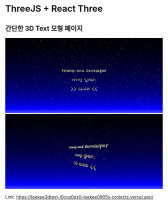 # ThreeJS + React Three

## 간단한 3D Text 모형 페이지

![alt text](image.png)
![alt text](image-1.png)

Link: https://leekee3dtext-l0cya0qs0-leekee0905s-projects.vercel.app/
